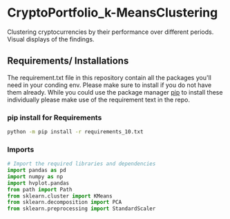 # CryptoPortfolio_k-MeansClustering
Clustering cryptocurrencies by their performance over different periods. Visual displays of the findings.


## Requirements/ Installations
The requirement.txt file in this repository contain all the packages you'll need in your conding env. Please make sure to install if you do not have them already. While you could use the package manager [pip](https://pip.pypa.io/en/stable/) to install these individually please make use of the requirement text in the repo.

### pip install for Requirements
```bash
python -m pip install -r requirements_10.txt
```
### Imports
```python
# Import the required libraries and dependencies
import pandas as pd
import numpy as np
import hvplot.pandas
from path import Path
from sklearn.cluster import KMeans
from sklearn.decomposition import PCA
from sklearn.preprocessing import StandardScaler
```
